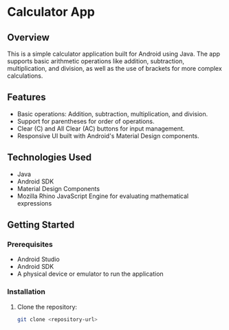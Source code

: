 # Calculator App

## Overview

This is a simple calculator application built for Android using Java. The app supports basic arithmetic operations like addition, subtraction, multiplication, and division, as well as the use of brackets for more complex calculations.

## Features

- Basic operations: Addition, subtraction, multiplication, and division.
- Support for parentheses for order of operations.
- Clear (C) and All Clear (AC) buttons for input management.
- Responsive UI built with Android's Material Design components.

## Technologies Used

- Java
- Android SDK
- Material Design Components
- Mozilla Rhino JavaScript Engine for evaluating mathematical expressions

## Getting Started

### Prerequisites

- Android Studio
- Android SDK
- A physical device or emulator to run the application

### Installation

1. Clone the repository:
   ```bash
   git clone <repository-url>

